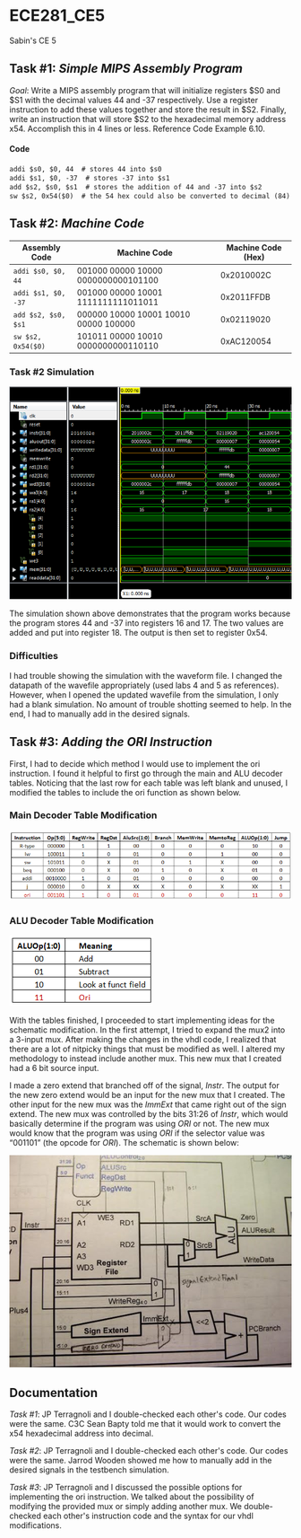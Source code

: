 ECE281_CE5
==========

Sabin's CE 5

## Task #1: *Simple MIPS Assembly Program*

*Goal*:  Write a MIPS assembly program that will initialize registers $S0 and $S1 with the decimal values 44 and -37 respectively.  Use a register instruction to add these values together and store the result in $S2.  Finally, write an instruction that will store $S2 to the hexadecimal memory address x54.  Accomplish this in 4 lines or less.  Reference Code Example 6.10.

#### Code
```
addi $s0, $0, 44  # stores 44 into $s0
addi $s1, $0, -37  # stores -37 into $s1
add $s2, $s0, $s1  # stores the addition of 44 and -37 into $s2
sw $s2, 0x54($0)  # the 54 hex could also be converted to decimal (84)
```

## Task #2: *Machine Code*

| Assembly Code | Machine Code | Machine Code (Hex) |
|---------------|--------------|--------------------|
| `addi $s0, $0, 44` | 001000 00000 10000 0000000000101100 | 0x2010002C |
| `addi $s1, $0, -37` | 001000 00000 10001 1111111111011011 | 0x2011FFDB |
| `add $s2, $s0, $s1` | 000000 10000 10001 10010 00000 100000 | 0x02119020 |
| `sw $s2, 0x54($0)` | 101011 00000 10010 0000000000110110 | 0xAC120054 |

### Task #2 Simulation
![alt test](https://raw.githubusercontent.com/sabinpark/ECE281_CE5/master/task2_simulation.PNG "Task 2 Simulation")

The simulation shown above demonstrates that the program works because the program stores 44 and -37 into registers 16 and 17.  The two values are added and put into register 18.  The output is then set to register 0x54.

### Difficulties
I had trouble showing the simulation with the waveform file.  I changed the datapath of the wavefile appropriately (used labs 4 and 5 as references).  However, when I opened the updated wavefile from the simulation, I only had a blank simulation.  No amount of trouble shotting seemed to help.  In the end, I had to manually add in the desired signals. 

## Task #3: *Adding the ORI Instruction*
First, I had to decide which method I would use to implement the ori instruction.  I found it helpful to first go through the main and ALU decoder tables.  Noticing that the last row for each table was left blank and unused, I modified the tables to include the ori function as shown below.

### Main Decoder Table Modification
![alt test](https://raw.githubusercontent.com/sabinpark/ECE281_CE5/master/main_decoder_modification.PNG "Main Decoder Table")

### ALU Decoder Table Modification
![alt test](https://raw.githubusercontent.com/sabinpark/ECE281_CE5/master/ALU_decoder_modification.PNG "ALU Decoder Table")

With the tables finished, I proceeded to start implementing ideas for the schematic modification.  In the first attempt, I tried to expand the mux2 into a 3-input mux.  After making the changes in the vhdl code, I realized that there are a lot of nitpicky things that must be modified as well.  I altered my methodology to instead include another mux.  This new mux that I created had a 6 bit source input.

I made a zero extend that branched off of the signal, *Instr*.  The output for the new zero extend would be an input for the new mux that I created.  The other input for the new mux was the *ImmExt* that came right out of the sign extend.  The new mux was controlled by the bits 31:26 of *Instr*, which would basically determine if the program was using *ORI* or not.  The new mux would know that the program was using *ORI* if the selector value was “001101” (the opcode for *ORI*).  The schematic is shown below:

![alt test](https://raw.githubusercontent.com/sabinpark/ECE281_CE5/master/schematic_modification.jpg "Modified Schematic")

## Documentation
*Task #1*: JP Terragnoli and I double-checked each other's code.  Our codes were the same.  C3C Sean Bapty told me that it would work to convert the x54 hexadecimal address into decimal.

*Task #2*: JP Terragnoli and I double-checked each other's code.  Our codes were the same.  Jarrod Wooden showed me how to manually add in the desired signals in the testbench simulation.

*Task #3*:  JP Terragnoli and I discussed the possible options for implementing the ori instruction.  We talked about the possibility of modifying the provided mux or simply adding another mux.  We double-checked each other's instruction code and the syntax for our vhdl modifications.
